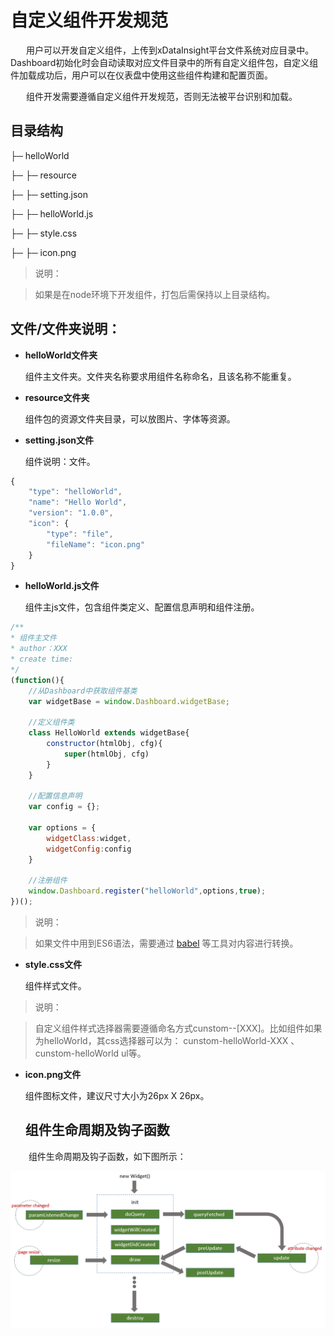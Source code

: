 # 自定义组件开发规范

&ensp; &ensp;&ensp;用户可以开发自定义组件，上传到xDataInsight平台文件系统对应目录中。Dashboard初始化时会自动读取对应文件目录中的所有自定义组件包，自定义组件加载成功后，用户可以在仪表盘中使用这些组件构建和配置页面。

&ensp; &ensp;&ensp;组件开发需要遵循自定义组件开发规范，否则无法被平台识别和加载。

<h2 id="目录结构">目录结构</h2>

├─ helloWorld

├─   ├─ resource

├─   ├─ setting.json

├─   ├─ helloWorld.js

├─   ├─ style.css

├─   ├─ icon.png

>说明：

>如果是在node环境下开发组件，打包后需保持以上目录结构。

<h2 id="文件/文件夹说明">文件/文件夹说明：</h2>

+ **helloWorld文件夹**

    组件主文件夹。文件夹名称要求用组件名称命名，且该名称不能重复。

+ **resource文件夹**

    组件包的资源文件夹目录，可以放图片、字体等资源。

+ **setting.json文件**

    组件说明：文件。

````javascript
{
    "type": "helloWorld",
    "name": "Hello World",
    "version": "1.0.0",
    "icon": {
        "type": "file",
        "fileName": "icon.png"
    }
}
````

+ **helloWorld.js文件**

    组件主js文件，包含组件类定义、配置信息声明和组件注册。

````javascript
/**
* 组件主文件
* author：XXX
* create time:
*/
(function(){
    //从Dashboard中获取组件基类
    var widgetBase = window.Dashboard.widgetBase;

    //定义组件类
    class HelloWorld extends widgetBase{
        constructor(htmlObj, cfg){
            super(htmlObj, cfg)
        }
    }

    //配置信息声明
    var config = {};

    var options = {
        widgetClass:widget,
        widgetConfig:config
    }

    //注册组件
    window.Dashboard.register("helloWorld",options,true);
})();
````
>说明：

>如果文件中用到ES6语法，需要通过 [babel](https://www.babeljs.cn/) 等工具对内容进行转换。

+ **style.css文件**

    组件样式文件。

>说明：

>自定义组件样式选择器需要遵循命名方式cunstom-<name>-[XXX]。比如组件如果为helloWorld，其css选择器可以为： cunstom-helloWorld-XXX 、cunstom-helloWorld ul等。

+ **icon.png文件**

    组件图标文件，建议尺寸大小为26px X 26px。
    
    <h2 id="组件生命周期及钩子函数">组件生命周期及钩子函数</h2>

&ensp; &ensp; &ensp;组件生命周期及钩子函数，如下图所示：

![生命周期](../..//img/生命周期.png)
    